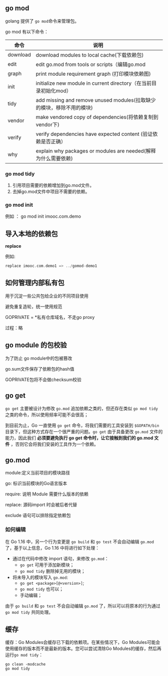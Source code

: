 



## go mod

golang 提供了 `go mod`命令来管理包。

go mod 有以下命令：

| 命令     | 说明                                                         |
| -------- | ------------------------------------------------------------ |
| download | download modules to local cache(下载依赖包)                  |
| edit     | edit go.mod from tools or scripts（编辑go.mod                |
| graph    | print module requirement graph (打印模块依赖图)              |
| init     | initialize new module in current directory（在当前目录初始化mod） |
| tidy     | add missing and remove unused modules(拉取缺少的模块，移除不用的模块) |
| vendor   | make vendored copy of dependencies(将依赖复制到vendor下)     |
| verify   | verify dependencies have expected content (验证依赖是否正确） |
| why      | explain why packages or modules are needed(解释为什么需要依赖) |

### go mod tidy

1. 引用项目需要的依赖增加到go.mod文件。
2. 去掉go.mod文件中项目不需要的依赖。

### go mod init

例如 ： go mod init imooc.com.demo



## 导入本地的依赖包

**replace**

例如:

```go
replace imooc.com.demo1 => ../gomod-demo1
```



## 如何管理内部私有包

用于沉淀一些公共包给企业的不同项目使用

避免重复造轮，统一使用规范

GOPRIVATE = *私有仓库域名，不走go proxy

过程：略





## go module 的包校验

为了防止 go module中的包被篡改

go.sum文件保存了依赖包的hash值

GOPRIVATE包将不会做checksum校验

## go get

`go get` 主要被设计为修改 `go.mod` 追加依赖之类的，但还存在类似 `go mod tidy` 之类的命令，所以使用频率可能不会很高；

到目前为止，Go 一直使用 `go get` 命令，将我们需要的工具安装到 `$GOPATH/bin` 目录下，但这种方式存在一个很严重的问题。`go get` 由于具备更改 `go.mod` 文件的能力，因此我们 **必须要避免执行 go get 命令时，让它接触到我们的 go.mod 文件** ，否则它会将我们安装的工具作为一个依赖。



## go.mod 

module:定义当前项目的模块路径

go: 标识当前模块的Go语言版本

require: 说明 Module 需要什么版本的依赖

replace:  源码import 时会被后者代替

exclude 语句可以排除指定依赖包



### 如何编辑

在 Go 1.16 中，另一个行为变更是 `go build` 和 `go test` 不会自动编辑 `go.mod` 了，基于以上信息，Go 1.16 中将进行如下处理：

- 通过在代码中修改 import 语句，来修改 `go.mod`：
  - `go get` 可用于添加新模块；
  - `go mod tidy` 删除掉无用的模块；
- 将未导入的模块写入 `go.mod`:
  - `go get <package>[@<version>]`;
  - `go mod tidy` 也可以；
  - 手动编辑；

由于 `go build` 和 `go test` 不会自动编辑 `go.mod` 了，所以可以将原本的行为通过 `go mod tidy` 共同处理。



## 缓存

缓存：Go Modules会缓存已下载的依赖项。在某些情况下，Go Modules可能会使用缓存的版本而不是最新的版本。您可以尝试清除Go Modules的缓存，然后再运行`go mod tidy`：

```shell
go clean -modcache
go mod tidy
```